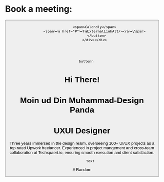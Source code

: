 <div><h1>Book a meeting:</h1></div>
              <div >
              <div className="  ">
                  <button className="flex items-center justify-center gap-x-1 bg-green-600 px-4 py-2 rounded">

                <span>Calendly</span>
                <span><a href="#"><FaExternalLinkAlt/></a></span>
                  </button>
                </div></div>
        



        buttonn


<h1 className="text-3xl">Hi There!</h1>
            <h1 className="  font-bold text-5xl mt-1 mb-3">
              Moin ud Din Muhammad-Design Panda
            </h1>
            <h1 className="text-3xl">UXUI Designer</h1>
            <p className="my-5 w-[500px]">
              Three years immersed in the design realm, overseeing 100+ UI/UX
              projects as a top rated Upwork freelancer. Experienced in project
              mangement and cross-team collaboration at Techxpaert.io, ensuring
              smooth execution and client satisfaction.
            </p>


            text

#   R a n d o m  
 
